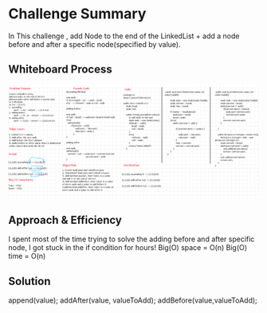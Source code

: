 # Challenge Summary
In This challenge , add Node to the end of the LinkedList + add a node before and after a specific node(specified by value).

## Whiteboard Process
![cc-06](cc-06.png)

## Approach & Efficiency
I spent most of the time trying to solve the adding before and after specific node, I got stuck in the if condition for hours!
Big(O) space = O(n)
Big(O) time = O(n)

## Solution
append(value);
addAfter(value, valueToAdd);
addBefore(value,valueToAdd);